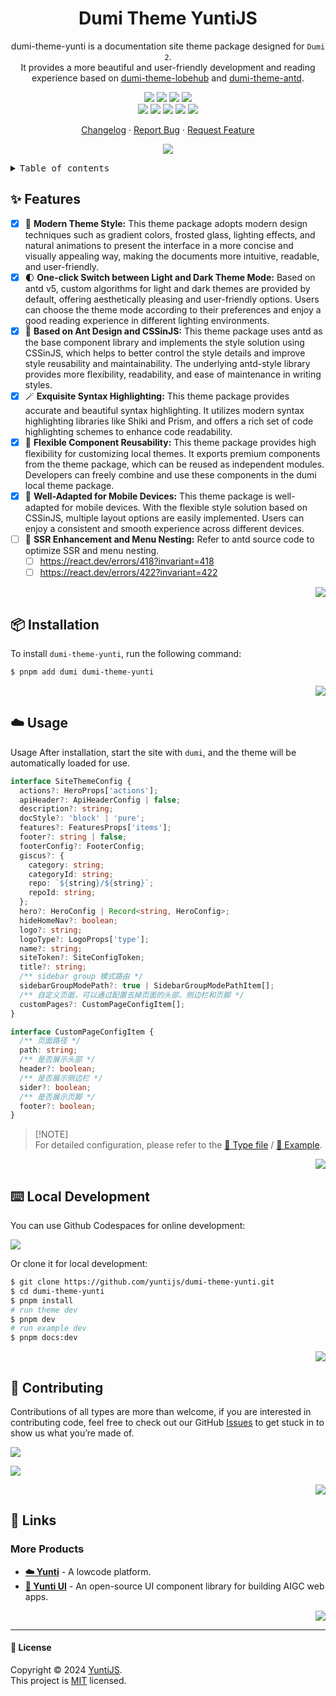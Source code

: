<a name="readme-top"></a>

<div align="center">

<h1>Dumi Theme YuntiJS</h1>

dumi-theme-yunti is a documentation site theme package designed for `Dumi 2`. <br/>It provides a more beautiful and user-friendly development and reading experience based on [dumi-theme-lobehub](https://github.com/lobehub/dumi-theme-lobehub) and [dumi-theme-antd](https://github.com/KuangPF/dumi-theme-antd).

[![][npm-release-shield]][npm-release-link]
[![][github-releasedate-shield]][github-releasedate-link]
[![][github-action-test-shield]][github-action-test-link]
[![][github-action-release-shield]][github-action-release-link]<br/>
[![][github-contributors-shield]][github-contributors-link]
[![][github-forks-shield]][github-forks-link]
[![][github-stars-shield]][github-stars-link]
[![][github-issues-shield]][github-issues-link]
[![][github-license-shield]][github-license-link]

[Changelog](./CHANGELOG.md) · [Report Bug][github-issues-link] · [Request Feature][github-issues-link]

![](https://raw.githubusercontent.com/andreasbm/readme/master/assets/lines/rainbow.png)

</div>

<details>
<summary><kbd>Table of contents</kbd></summary>

#### TOC

- [✨ Features](#-features)
- [📦 Installation](#-installation)
- [☁️ Usage](#️-usage)
- [⌨️ Local Development](#️-local-development)
- [🤝 Contributing](#-contributing)
- [🔗 Links](#-links)
  - [More Products](#more-products)

####

</details>

## ✨ Features

- [x] 🤯 **Modern Theme Style:** This theme package adopts modern design techniques such as gradient colors, frosted glass, lighting effects, and natural animations to present the interface in a more concise and visually appealing way, making the documents more intuitive, readable, and user-friendly.
- [x] 🌓 **One-click Switch between Light and Dark Theme Mode:** Based on antd v5, custom algorithms for light and dark themes are provided by default, offering aesthetically pleasing and user-friendly options. Users can choose the theme mode according to their preferences and enjoy a good reading experience in different lighting environments.
- [x] 💅 **Based on Ant Design and CSSinJS:** This theme package uses antd as the base component library and implements the style solution using CSSinJS, which helps to better control the style details and improve style reusability and maintainability. The underlying antd-style library provides more flexibility, readability, and ease of maintenance in writing styles.
- [x] 🪄 **Exquisite Syntax Highlighting:** This theme package provides accurate and beautiful syntax highlighting. It utilizes modern syntax highlighting libraries like Shiki and Prism, and offers a rich set of code highlighting schemes to enhance code readability.
- [x] 🧩 **Flexible Component Reusability:** This theme package provides high flexibility for customizing local themes. It exports premium components from the theme package, which can be reused as independent modules. Developers can freely combine and use these components in the dumi local theme package.
- [x] 📱 **Well-Adapted for Mobile Devices:** This theme package is well-adapted for mobile devices. With the flexible style solution based on CSSinJS, multiple layout options are easily implemented. Users can enjoy a consistent and smooth experience across different devices.
- [ ] 🧭 **SSR Enhancement and Menu Nesting:** Refer to antd source code to optimize SSR and menu nesting.
  - [ ] <https://react.dev/errors/418?invariant=418>
  - [ ] <https://react.dev/errors/422?invariant=422>

<div align="right">

[![][back-to-top]](#readme-top)

</div>

## 📦 Installation

To install `dumi-theme-yunti`, run the following command:

```bash
$ pnpm add dumi dumi-theme-yunti
```

<div align="right">

[![][back-to-top]](#readme-top)

</div>

## ☁️ Usage

Usage After installation, start the site with `dumi`, and the theme will be automatically loaded for use.

```ts
interface SiteThemeConfig {
  actions?: HeroProps['actions'];
  apiHeader?: ApiHeaderConfig | false;
  description?: string;
  docStyle?: 'block' | 'pure';
  features?: FeaturesProps['items'];
  footer?: string | false;
  footerConfig?: FooterConfig;
  giscus?: {
    category: string;
    categoryId: string;
    repo: `${string}/${string}`;
    repoId: string;
  };
  hero?: HeroConfig | Record<string, HeroConfig>;
  hideHomeNav?: boolean;
  logo?: string;
  logoType?: LogoProps['type'];
  name?: string;
  siteToken?: SiteConfigToken;
  title?: string;
  /** sidebar group 模式路由 */
  sidebarGroupModePath?: true | SidebarGroupModePathItem[];
  /** 自定义页面，可以通过配置去掉页面的头部、侧边栏和页脚 */
  customPages?: CustomPageConfigItem[];
}

interface CustomPageConfigItem {
  /** 页面路径 */
  path: string;
  /** 是否展示头部 */
  header?: boolean;
  /** 是否展示侧边栏 */
  sider?: boolean;
  /** 是否展示页脚 */
  footer?: boolean;
}
```

> \[!NOTE]\
> For detailed configuration, please refer to the [📘 Type file](https://github.com/yuntijs/dumi-theme-yunti/blob/master/src/types/config.ts) / [📘 Example](https://github.com/yuntijs/dumi-theme-yunti/blob/master/example/.dumirc.ts).

<div align="right">

[![][back-to-top]](#readme-top)

</div>

## ⌨️ Local Development

You can use Github Codespaces for online development:

[![][github-codespace-shield]][github-codespace-link]

Or clone it for local development:

```bash
$ git clone https://github.com/yuntijs/dumi-theme-yunti.git
$ cd dumi-theme-yunti
$ pnpm install
# run theme dev
$ pnpm dev
# run example dev
$ pnpm docs:dev
```

<div align="right">

[![][back-to-top]](#readme-top)

</div>

## 🤝 Contributing

Contributions of all types are more than welcome, if you are interested in contributing code, feel free to check out our GitHub [Issues][github-issues-link] to get stuck in to show us what you’re made of.

[![][pr-welcome-shield]][pr-welcome-link]

[![][github-contrib-shield]][github-contrib-link]

<div align="right">

[![][back-to-top]](#readme-top)

</div>

## 🔗 Links

### More Products

- **[☁️ Yunti](https://github.com/yuntijs/yunti)** - A lowcode platform.
- **[🍭 Yunti UI](https://github.com/yuntijs/yunti-ui)** - An open-source UI component library for building AIGC web apps.

<div align="right">

[![][back-to-top]](#readme-top)

</div>

---

#### 📝 License

Copyright © 2024 [YuntiJS][profile-link]. <br />
This project is [MIT](./LICENSE) licensed.

<!-- LINK GROUP -->

[back-to-top]: https://img.shields.io/badge/-BACK_TO_TOP-black?style=flat-square
[github-action-release-link]: https://github.com/yuntijs/dumi-theme-yunti/actions/workflows/release.yml
[github-action-release-shield]: https://img.shields.io/github/actions/workflow/status/yuntijs/dumi-theme-yunti/release.yml?label=release&labelColor=black&logo=githubactions&logoColor=white&style=flat-square
[github-action-test-link]: https://github.com/yuntijs/dumi-theme-yunti/actions/workflows/test.yml
[github-action-test-shield]: https://img.shields.io/github/actions/workflow/status/yuntijs/dumi-theme-yunti/test.yml?label=test&labelColor=black&logo=githubactions&logoColor=white&style=flat-square
[github-codespace-link]: https://codespaces.new/yuntijs/dumi-theme-yunti
[github-codespace-shield]: https://github.com/codespaces/badge.svg
[github-contrib-link]: https://github.com/yuntijs/dumi-theme-yunti/graphs/contributors
[github-contrib-shield]: https://contrib.rocks/image?repo=yuntijs%2Fdumi-theme-yuntijs
[github-contributors-link]: https://github.com/yuntijs/dumi-theme-yunti/graphs/contributors
[github-contributors-shield]: https://img.shields.io/github/contributors/yuntijs/dumi-theme-yunti?color=c4f042&labelColor=black&style=flat-square
[github-forks-link]: https://github.com/yuntijs/dumi-theme-yunti/network/members
[github-forks-shield]: https://img.shields.io/github/forks/yuntijs/dumi-theme-yunti?color=8ae8ff&labelColor=black&style=flat-square
[github-issues-link]: https://github.com/yuntijs/dumi-theme-yunti/issues
[github-issues-shield]: https://img.shields.io/github/issues/yuntijs/dumi-theme-yunti?color=ff80eb&labelColor=black&style=flat-square
[github-license-link]: https://github.com/yuntijs/dumi-theme-yunti/blob/main/LICENSE
[github-license-shield]: https://img.shields.io/github/license/yuntijs/dumi-theme-yunti?color=white&labelColor=black&style=flat-square
[github-releasedate-link]: https://github.com/yuntijs/dumi-theme-yunti/releases
[github-releasedate-shield]: https://img.shields.io/github/release-date/yuntijs/dumi-theme-yunti?labelColor=black&style=flat-square
[github-stars-link]: https://github.com/yuntijs/dumi-theme-yunti/network/stargazers
[github-stars-shield]: https://img.shields.io/github/stars/yuntijs/dumi-theme-yunti?color=ffcb47&labelColor=black&style=flat-square
[npm-release-link]: https://www.npmjs.com/package/dumi-theme-yunti
[npm-release-shield]: https://img.shields.io/npm/v/dumi-theme-yunti?color=369eff&labelColor=black&logo=npm&logoColor=white&style=flat-square
[pr-welcome-link]: https://github.com/yuntijs/dumi-theme-yunti/pulls
[pr-welcome-shield]: https://img.shields.io/badge/%F0%9F%A4%AF%20PR%20WELCOME-%E2%86%92-ffcb47?labelColor=black&style=for-the-badge
[profile-link]: https://github.com/yuntijs
